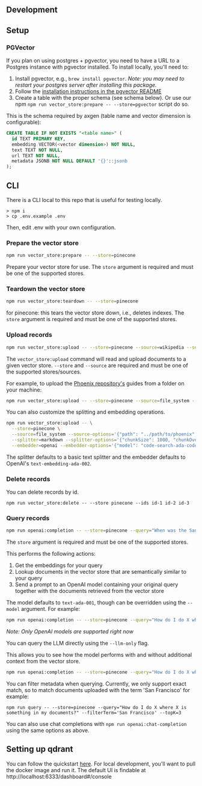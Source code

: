 ## Development

## Setup

### PGVector

If you plan on using postgres + pgvector, you need to have a URL to a Postgres instance with pgvector installed. To install locally, you'll need to:

1. Install pgvector, e.g., `brew install pgvector`. *Note: you may need to restart your postgres server after installing this package.*
2. Follow the [installation instructions in the pgvector README](https://github.com/pgvector/pgvector)
3. Create a table with the proper schema (see schema below). Or use our npm `npm run vector_store:prepare -- --store=pgvector` script do so.

This is the schema required by axgen (table name and vector dimension is configurable):

```sql
CREATE TABLE IF NOT EXISTS "<table name>" (
  id TEXT PRIMARY KEY,
  embedding VECTOR(<vector dimension>) NOT NULL,
  text TEXT NOT NULL,
  url TEXT NOT NULL,
  metadata JSONB NOT NULL DEFAULT '{}'::jsonb
);
```

## CLI

There is a CLI local to this repo that is useful for testing locally.

```
> npm i
> cp .env.example .env
```

Then, edit .env with your own configuration.

### Prepare the vector store

```bash
npm run vector_store:prepare -- --store=pinecone
```

Prepare your vector store for use. The `store` argument is required and must be one of the supported stores.

### Teardown the vector store

```bash
npm run vector_store:teardown -- --store=pinecone
```

for pinecone: this tears the vector store down, i.e., deletes indexes. The `store` argument is required and must be one of the supported stores.

### Upload records

```bash
npm run vector_store:upload -- --store=pinecone --source=wikipedia --source-options='{"term": "San Francisco"}'
```

The `vector_store:upload` command will read and upload documents to a given vector store. `--store` and `--source` are required and must be one of the supported stores/sources.

For example, to upload the [Phoenix repository's](https://github.com/phoenixframework/phoenix) guides from a folder on your machine:

```bash
npm run vector_store:upload -- --store=pinecone --source=file_system --source-options='{"path": "../path/to/phoenix", "glob": "guides/**/*.md"}'
```

You can also customize the splitting and embedding operations.

```bash
npm run vector_store:upload -- \
  --store=pinecone \
  --source=file_system --source-options='{"path": "../path/to/phoenix", "glob": "guides/**/*.md"}' \
  --splitter=markdown --splitter-options='{"chunkSize": 1000, "chunkOverlap": 100}' \
  --embedder=openai --embedder-options='{"model": "code-search-ada-code-001"}'
```

The splitter defaults to a basic text splitter and the embedder defaults to OpenAI's `text-embedding-ada-002`.

### Delete records

You can delete records by id.

```
npm run vector_store:delete -- --store pinecone --ids id-1 id-2 id-3
```

### Query records

```bash
npm run openai:completion -- --store=pinecone --query="When was the San Francisco Police Department founded?"
```

The `store` argument is required and must be one of the supported stores.

This performs the following actions:

1. Get the embeddings for your query
2. Lookup documents in the vector store that are semantically similar to your query
3. Send a prompt to an OpenAI model containing your original query together with the documents retrieved from the vector store

The model defaults to `text-ada-001`, though can be overridden using the `--model` argument. For example:

```bash
npm run openai:completion -- --store=pinecone --query="How do I do X where X is something in my documents?" --model=text-curie-001
```

_Note: Only OpenAI models are supported right now_

You can query the LLM directly using the `--llm-only` flag.

This allows you to see how the model performs with and without additional context from the vector store.

```bash
npm run openai:completion -- --store=pinecone --query="How do I do X where X is something in my documents?" --llm-only
```

You can filter metadata when querying. Currently, we only support exact match, so to match documents uploaded with the term 'San Francisco' for example:

```
npm run query -- --store=pinecone --query="How do I do X where X is something in my documents?" --filterTerm='San Francisco' --topK=3
```

You can also use chat completions with `npm run openai:chat-completion` using the same options as above.

## Setting up qdrant

You can follow the quickstart [here](https://qdrant.tech/documentation/quick-start/). For local development, you'll want to pull the docker image and run it. The default UI is findable at http://localhost:6333/dashboard#/console
